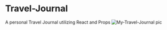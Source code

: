 # Travel-Journal
A personal Travel Journal utilizing React and Props
![My-Travel-Journal pic](https://user-images.githubusercontent.com/62524957/179384248-b8f779c0-2c6e-449f-ac55-1aa28fddc034.png)
